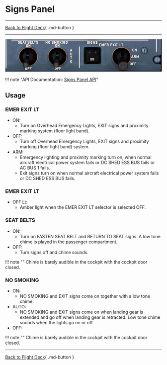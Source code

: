 # Signs Panel

---

[Back to Flight Deck](../index.md){ .md-button }

---

![SIGNS Panel](../../../assets/a32nx-briefing/overhead-panel/Signs-Panel.jpg "SIGNS Panel")

!!! note "API Documentation: [Signs Panel API](../../../../../aircraft/a32nx/a32nx-api/a32nx-flightdeck-api.md#signs-panel)"

## Usage

### EMER EXIT LT

- ON:
    - Turn on Overhead Emergency Lights, EXIT signs and proximity marking system (floor light band).
- OFF:
    - Turn off Overhead Emergency Lights, EXIT signs and proximity marking (floor light band) system.
- ARM:
    - Emergency lighting and proximity marking turn on, when normal aircraft electrical power system fails or DC SHED ESS BUS fails or AC BUS 1 fails.
    - Exit signs turn on when normal aircraft electrical power system fails or DC SHED ESS BUS fails.

### EMER EXIT LT

- OFF Lt:
    - Amber light when the EMER EXIT LT selector is selected OFF.

###  SEAT BELTS

- ON:
    - Turn on FASTEN SEAT BELT and RETURN TO SEAT signs. A low tone chime is played in the passenger compartment.
- OFF:
    - Turn signs off and chime sounds.

!!! note ""
    Chime is barely audible in the cockpit with the cockpit door closed.

### NO SMOKING

- ON:
    - NO SMOKING and EXIT signs come on together with a low tone chime.
- AUTO:
    - NO SMOKING and EXIT signs come on when landing gear is extended and go off when landing gear is retracted. Low tone chime sounds when the lights go on or off.
- OFF:

!!! note ""
    Chime is barely audible in the cockpit with the cockpit door closed.

---

[Back to Flight Deck](../index.md){ .md-button }
